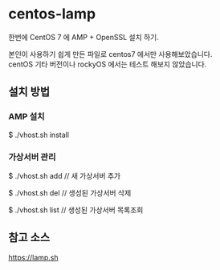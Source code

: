 # centos-lamp
한번에 CentOS 7 에  AMP + OpenSSL  설치 하기.

본인이 사용하기 쉽게 만든 파일로 centos7 에서만 사용해보았습니다.\
centOS 기타 버전이나 rockyOS 에서는 테스트 해보지 않았습니다.


## 설치 방법

### AMP 설치
$ ./vhost.sh install

### 가상서버 관리

$ ./vhost.sh add   // 새 가상서버 추가 

$ ./vhost.sh del   // 생성된 가상서버 삭제  

$ ./vhost.sh list   // 생성된 가상서버 목록조회
 

## 참고 소스

https://lamp.sh
